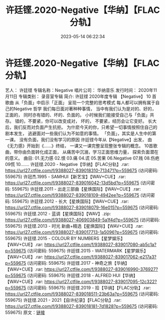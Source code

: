 ﻿---
title: 许廷铿.2020-Negative【华纳】【FLAC分轨】
date: 2023-05-14 06:22:34
categories: WAV车载音乐、镜像
tags: 华语中文
---
# 许廷铿.2020-Negative【华纳】【FLAC分轨】

艺人： 许廷铿
专辑名称：Negative
唱片公司： 华纳音乐
发行时间： 2020年11月11日
专辑类别： 录音室专辑
简介:
许廷铿 2020年度专辑 【Negative】
10 首歌曲 从「负面」中启示「正面」
呈现一个完整的思考模式
每人都可以拥有属于自己的Negative 哲学
我们每日面对著种种事情，
当中有我们认为是对的、好的，正面的，
同时亦有错的、坏的、负面的。
小时候我们能接受自己与「负面」共存。
错的，不要紧，你可以改变成对，
坏的， 不要紧，经历会让它变好。
长大后，我们反而对负面产生抗拒。
为什麽今天的你，只希望一切事情按照住自己的剧本发生，
逃避面对一些我们认为不如意的事情。
「负面」，其实是人生中的第一课。
没有负面，我们没有学习的原因
许廷铿今年从【Negative】出发，
由《无力感》开始到《……》终结，
一课又一课完整呈现整张专辑的概念。
10首歌曲，带你由负面转化成正面，
从痛苦中沉溺，学习正面思维力量，
探索负面潜在的意义。
曲目:
01.无力感
02.恨
03.痛
04.谎
05.苦果
06.Negative
07.贱
08.伤疤
09慌
10.……
许廷铿.2020 - Negative【华纳】【FLAC分轨】.rar: https://url27.ctfile.com/f/9388027-839018310-713471?p=559675
(访问密码: 559675)
许冠杰.1995 - SAMHUI【新艺宝】【WAV+CUE】.rar: https://url27.ctfile.com/f/9388027-839016042-13d5bd?p=559675
(访问密码: 559675)
许廷铿.2011 - 出走三部曲【星焕国际】【WAV+CUE】.rar: https://url27.ctfile.com/f/9388027-839018109-4942ee?p=559675
(访问密码: 559675)
许廷铿.2012 - 长大【星焕国际】【WAV+CUE】.rar: https://url27.ctfile.com/f/9388027-839018079-16e015?p=559675
(访问密码: 559675)
许廷铿.2012 - 蓝调【星焕国际】【WAV】.zip: https://url27.ctfile.com/f/9388027-406903849-5a1f4d?p=559675
(访问密码: 559675)
许廷铿.2013 - 时光 新曲+精选【星焕国际】【WAV+CUE】.rar: https://url27.ctfile.com/f/9388027-839017713-1a5096?p=559675
(访问密码: 559675)
许廷铿.2015 - COLOUR BY NUMBERS【星梦娱乐】【WAV+CUE】.rar: https://url27.ctfile.com/f/9388027-839017080-ab5c1a?p=559675
(访问密码: 559675)
许廷铿.2015 - WATERMARK【星梦娱乐】【WAV+CUE】.rar: https://url27.ctfile.com/f/9388027-839017062-e217a3?p=559675
(访问密码: 559675)
许廷铿.2017 - 神奇之旅【华纳】【WAV+CUE】.rar: https://url27.ctfile.com/f/9388027-839016990-376927?p=559675
(访问密码: 559675)
许廷铿.2018 - ALFRED HUI【华纳】【WAV+CUE】.rar: https://url27.ctfile.com/f/9388027-839017095-12c322?p=559675
(访问密码: 559675)
许廷铿.2019 - 拾【华纳】【FLAC分轨】.rar: https://url27.ctfile.com/f/9388027-839018511-23b63a?p=559675
(访问密码: 559675)
许廷铿.2021 - 2021【自许纪录】【FLAC分轨】.rar: https://url27.ctfile.com/f/9388027-839018181-7d1828?p=559675
(访问密码: 559675)
原文：[链接](https://blog.sina.com.cn/s/blog_1647c7e76010311uz.html)